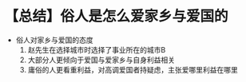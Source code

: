 # 【总结】俗人是怎么爱家乡与爱国的

-   俗人对家乡与爱国的态度
    1.  赵先生在选择城市时选择了事业所在的城市B
    2.  大部分人更倾向于爱国与爱家乡与自身利益相关
    3.  庸俗的人更看重利益，对高调爱国者持疑虑，主张爱哪里利益在哪里